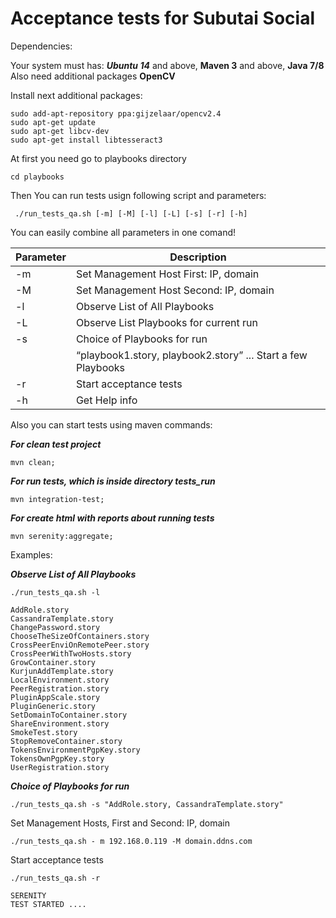Acceptance tests for Subutai Social
===================================
Dependencies:

Your system must has: ***Ubuntu 14*** and above, **Maven 3** and above, **Java 7/8**  
Also need additional packages **OpenCV**

Install next additional packages:

```
sudo add-apt-repository ppa:gijzelaar/opencv2.4
sudo apt-get update
sudo apt-get libcv-dev
sudo apt-get install libtesseract3 
```

At first you need go to playbooks directory

``` cd playbooks ```

Then You can run tests usign following script and parameters:

``` ./run_tests_qa.sh [-m] [-M] [-l] [-L] [-s] [-r] [-h]```

You can easily combine all parameters in one comand!

Parameter       | Description 
----------------|----------------------
-m              | Set Management Host First:  IP, domain
-M              | Set Management Host Second: IP, domain
-l              | Observe List of All Playbooks
-L              | Observe List Playbooks for current run
-s              | Choice of Playbooks for run
                | “playbook1.story, playbook2.story” ...  Start a few Playbooks
-r              | Start acceptance tests
-h              | Get Help info

Also you can start tests using maven commands:

***For clean test project***
``` 
mvn clean;  
``` 
***For run tests, which is inside directory tests_run***
```
mvn integration-test; 
```

***For create html with reports about running tests***
```
mvn serenity:aggregate;  
```

Examples:

***Observe List of All Playbooks***
``` 
./run_tests_qa.sh -l 

AddRole.story
CassandraTemplate.story
ChangePassword.story
ChooseTheSizeOfContainers.story
CrossPeerEnviOnRemotePeer.story
CrossPeerWithTwoHosts.story
GrowContainer.story
KurjunAddTemplate.story
LocalEnvironment.story
PeerRegistration.story
PluginAppScale.story
PluginGeneric.story
SetDomainToContainer.story
ShareEnvironment.story
SmokeTest.story
StopRemoveContainer.story
TokensEnvironmentPgpKey.story
TokensOwnPgpKey.story
UserRegistration.story
```
***Choice of Playbooks for run***
```
./run_tests_qa.sh -s "AddRole.story, CassandraTemplate.story"
```
Set Management Hosts, First and Second:  IP, domain
```
./run_tests_qa.sh - m 192.168.0.119 -M domain.ddns.com
```
Start acceptance tests
```
./run_tests_qa.sh -r

SERENITY 
TEST STARTED ....
```
